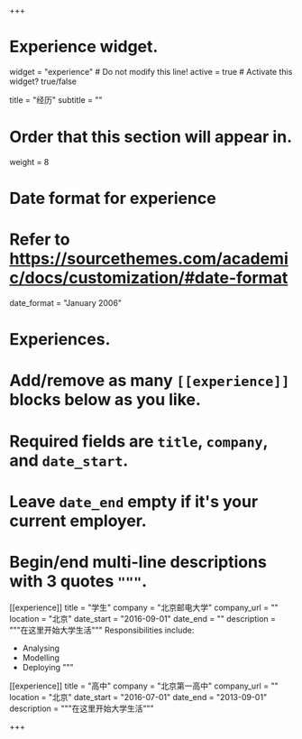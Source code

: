 +++
# Experience widget.
widget = "experience"  # Do not modify this line!
active = true  # Activate this widget? true/false

title = "经历"
subtitle = ""

# Order that this section will appear in.
weight = 8

# Date format for experience
#   Refer to https://sourcethemes.com/academic/docs/customization/#date-format
date_format = "January 2006"

# Experiences.
#   Add/remove as many `[[experience]]` blocks below as you like.
#   Required fields are `title`, `company`, and `date_start`.
#   Leave `date_end` empty if it's your current employer.
#   Begin/end multi-line descriptions with 3 quotes `"""`.
[[experience]]
  title = "学生"
  company = "北京邮电大学"
  company_url = ""
  location = "北京"
  date_start = "2016-09-01"
  date_end = ""
  description = """在这里开始大学生活"""
  Responsibilities include:
  
  * Analysing
  * Modelling
  * Deploying
  """

[[experience]]
  title = "高中"
  company = "北京第一高中"
  company_url = ""
  location = "北京"
  date_start = "2016-07-01"
  date_end = "2013-09-01"
  description = """在这里开始大学生活"""

+++
